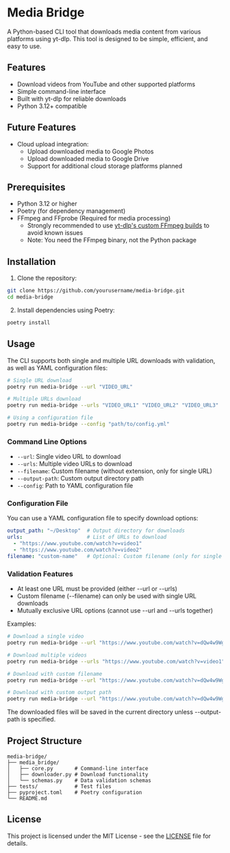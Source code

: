 # Media Bridge

A Python-based CLI tool that downloads media content from various platforms using yt-dlp. This tool is designed to be simple, efficient, and easy to use.

## Features

- Download videos from YouTube and other supported platforms
- Simple command-line interface
- Built with yt-dlp for reliable downloads
- Python 3.12+ compatible

## Future Features

- Cloud upload integration:
  - Upload downloaded media to Google Photos
  - Upload downloaded media to Google Drive
  - Support for additional cloud storage platforms planned

## Prerequisites

- Python 3.12 or higher
- Poetry (for dependency management)
- FFmpeg and FFprobe (Required for media processing)
  - Strongly recommended to use [yt-dlp's custom FFmpeg builds](https://github.com/yt-dlp/FFmpeg-Builds#ffmpeg-builds) to avoid known issues
  - Note: You need the FFmpeg binary, not the Python package

## Installation

1. Clone the repository:
```bash
git clone https://github.com/yourusername/media-bridge.git
cd media-bridge
```

2. Install dependencies using Poetry:
```bash
poetry install
```

## Usage

The CLI supports both single and multiple URL downloads with validation, as well as YAML configuration files:

```bash
# Single URL download
poetry run media-bridge --url "VIDEO_URL"

# Multiple URLs download
poetry run media-bridge --urls "VIDEO_URL1" "VIDEO_URL2" "VIDEO_URL3"

# Using a configuration file
poetry run media-bridge --config "path/to/config.yml"
```

### Command Line Options

- `--url`: Single video URL to download
- `--urls`: Multiple video URLs to download
- `--filename`: Custom filename (without extension, only for single URL)
- `--output-path`: Custom output directory path
- `--config`: Path to YAML configuration file

### Configuration File

You can use a YAML configuration file to specify download options:

```yaml
output_path: "~/Desktop"  # Output directory for downloads
urls:                     # List of URLs to download
  - "https://www.youtube.com/watch?v=video1"
  - "https://www.youtube.com/watch?v=video2"
filename: "custom-name"   # Optional: Custom filename (only for single URL)
```

### Validation Features

- At least one URL must be provided (either --url or --urls)
- Custom filename (--filename) can only be used with single URL downloads
- Mutually exclusive URL options (cannot use --url and --urls together)

Examples:

```bash
# Download a single video
poetry run media-bridge --url "https://www.youtube.com/watch?v=dQw4w9WgXcQ"

# Download multiple videos
poetry run media-bridge --urls "https://www.youtube.com/watch?v=video1" "https://www.youtube.com/watch?v=video2"

# Download with custom filename
poetry run media-bridge --url "https://www.youtube.com/watch?v=dQw4w9WgXcQ" --filename "rick-roll"

# Download with custom output path
poetry run media-bridge --url "https://www.youtube.com/watch?v=dQw4w9WgXcQ" --output-path "./downloads"
```

The downloaded files will be saved in the current directory unless --output-path is specified.

## Project Structure

```
media-bridge/
├── media_bridge/
│   ├── core.py       # Command-line interface
│   ├── downloader.py # Download functionality
│   └── schemas.py    # Data validation schemas
├── tests/            # Test files
├── pyproject.toml    # Poetry configuration
└── README.md
```

## License

This project is licensed under the MIT License - see the [LICENSE](LICENSE) file for details.
